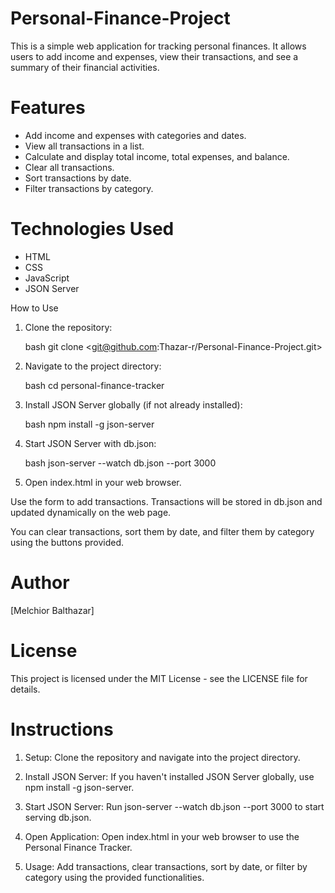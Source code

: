 # Personal-Finance-Project
This is a simple web application for tracking personal finances. It allows users to add income and expenses, view their transactions, and see a summary of their financial activities.

# Features

- Add income and expenses with categories and dates.
- View all transactions in a list.
- Calculate and display total income, total expenses, and balance.
- Clear all transactions.
- Sort transactions by date.
- Filter transactions by category.

# Technologies Used

- HTML
- CSS
- JavaScript
- JSON Server

 How to Use

1. Clone the repository:

   bash
   git clone <git@github.com:Thazar-r/Personal-Finance-Project.git>
   

2. Navigate to the project directory:

   bash
   cd personal-finance-tracker
   

3. Install JSON Server globally (if not already installed):

   bash
   npm install -g json-server
   

4. Start JSON Server with db.json:

   bash
   json-server --watch db.json --port 3000
   

5. Open index.html in your web browser.

Use the form to add transactions. Transactions will be stored in db.json and updated dynamically on the web page.

You can clear transactions, sort them by date, and filter them by category using the buttons provided.

# Author

[Melchior Balthazar]

# License

This project is licensed under the MIT License - see the LICENSE file for details.

# Instructions

1. Setup: Clone the repository and navigate into the project directory.

2. Install JSON Server: If you haven't installed JSON Server globally, use npm install -g json-server.

3. Start JSON Server: Run json-server --watch db.json --port 3000 to start serving db.json.

4. Open Application: Open index.html in your web browser to use the Personal Finance Tracker.

5. Usage: Add transactions, clear transactions, sort by date, or filter by category using the provided functionalities.